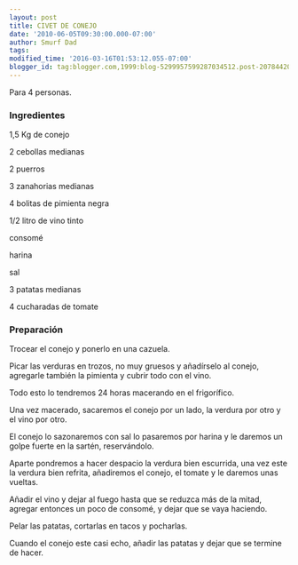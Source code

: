 ```yaml
---
layout: post
title: CIVET DE CONEJO
date: '2010-06-05T09:30:00.000-07:00'
author: Smurf Dad
tags: 
modified_time: '2016-03-16T01:53:12.055-07:00'
blogger_id: tag:blogger.com,1999:blog-5299957599287034512.post-207844207976937335
---
```


Para 4 personas.

<h3>Ingredientes</h3>

1,5 Kg de conejo

2 cebollas medianas

2 puerros

3 zanahorias medianas

4 bolitas de pimienta negra

1/2 litro de vino tinto

consomé

harina

sal

3 patatas medianas

4 cucharadas de tomate

<h3>Preparación</h3>

Trocear el conejo y ponerlo en una cazuela.

Picar las verduras en trozos, no muy gruesos y añadírselo al conejo, agregarle también la pimienta y cubrir todo con el vino.

Todo esto lo tendremos 24 horas macerando en el frigorífico.

Una vez macerado, sacaremos el conejo por un lado, la verdura por otro y el vino por otro.

El conejo lo sazonaremos con sal lo pasaremos por harina y le daremos un golpe fuerte en la sartén, reservándolo.

Aparte pondremos a hacer despacio la verdura bien escurrida, una vez este la verdura bien refrita, añadiremos el conejo, el tomate y le daremos unas vueltas.

Añadir el vino y dejar al fuego hasta que se reduzca más de la mitad, agregar entonces un poco de consomé, y dejar que se vaya haciendo.

Pelar las patatas, cortarlas en tacos y pocharlas.

Cuando el conejo este casi echo, añadir las patatas y dejar que se termine de hacer.

